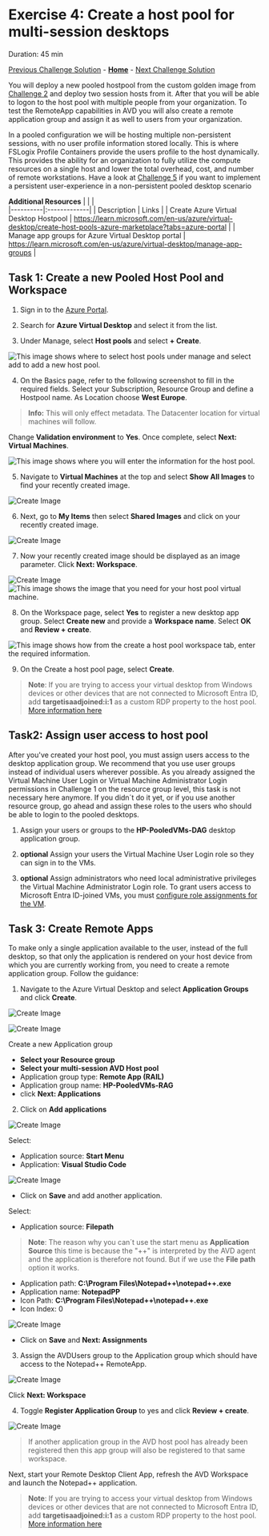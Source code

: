 # Exercise 4: Create a host pool for multi-session desktops

Duration: 45 min


[Previous Challenge Solution](./03-start-VM-on-connect-solution.md) - **[Home](../Readme.md)** - [Next Challenge Solution](./05-Implement-FSLogix-Profile-Solution.md)

You will deploy a new pooled hostpool from the custom golden image from [Challenge 2](./02-Create-a-custom-golden-image.md) and deploy two session hosts from it. After that you will be able to logon to the host pool with multiple people from your organization. To test the RemoteApp capabilities in AVD you will also create a remote application group and assign it as well to users from your organization.

In a pooled configuration we will be hosting multiple non-persistent sessions, with no user profile information stored locally. This is where FSLogix Profile Containers provide the users profile to the host dynamically. This provides the ability for an organization to fully utilize the compute resources on a single host and lower the total overhead, cost, and number of remote workstations. Have a look at [Challenge 5](05-Implement-FSLogix-Profile-Solution.md) if you want to implement a persistent user-experience in a non-persistent pooled desktop scenario

**Additional Resources**
|              |            |  
|----------|:-------------|
| Description | Links |
| Create Azure Virtual Desktop Hostpool | https://learn.microsoft.com/en-us/azure/virtual-desktop/create-host-pools-azure-marketplace?tabs=azure-portal |
| Manage app groups for Azure Virtual Desktop portal |  https://learn.microsoft.com/en-us/azure/virtual-desktop/manage-app-groups   | 


## Task 1: Create a new Pooled Host Pool and Workspace

1.  Sign in to the [Azure Portal](https://portal.azure.com/).

2.  Search for **Azure Virtual Desktop** and select it from the list.

3.  Under Manage, select **Host pools** and select **+ Create**.
   
![This image shows where to select host pools under manage and select add to add a new host pool.](../Images/01-avdHostPool.png "Azure Virtual Desktop blade")

4.  On the Basics page, refer to the following screenshot to fill in the required fields. Select your Subscription, Resource Group and define a Hostpool name. As Location choose **West Europe**. 

> **Info:** This will only effect metadata. The Datacenter location for virtual machines will follow. 

Change **Validation environment** to **Yes**.
Once complete, select **Next: Virtual Machines**.

![This image shows where you will enter the information for the host pool.](../Images/02-Hostpool_create_multisession_2.png "Create pooled host pool page")

5. Navigate to **Virtual Machines** at the top and select **Show All Images** to find your recently created image. 

![Create Image](../Images/02-Hostpool_create_sessionhosts_2.png)

6. Next, go to **My Items** then select **Shared Images** and click on your recently created image.

![Create Image](../Images/02-Hostpool_create_sessionhosts_3.png)

7. Now your recently created image should be displayed as an image parameter. Click **Next: Workspace**.

![Create Image](../Images/02-Hostpool_create_sessionhosts_4.png)
     ![This image shows the image that you need for your host pool virtual machine.](../Images/01-vmwith365_3.png "Host pool Virtual Machine with image")
 
8.  On the Workspace page, select **Yes** to register a new desktop app group. Select **Create new** and provide a **Workspace name**. Select **OK** and **Review + create**.

   ![This image shows how from the create a host pool workspace tab, enter the required information.](../Images/02-hostpoolWorkspace.png "Create a host pool workspace tab")

9.  On the Create a host pool page, select **Create**.

> **Note**: If you are trying to access your virtual desktop from Windows devices or other devices that are not connected to Microsoft Entra ID, add **targetisaadjoined:i:1** as a custom RDP property to the host pool. [More information here](https://learn.microsoft.com/en-us/azure/virtual-desktop/deploy-azure-ad-joined-vm#access-azure-ad-joined-vms)


## Task2: Assign user access to host pool

After you've created your host pool, you must assign users access to the desktop application group. We recommend that you use user groups instead of individual users wherever possible. As you already assigned the Virtual Machine User Login or Virtual Machine Administrator Login permissions in Challenge 1 on the resource group level, this task is not necessary here anymore. If you didn´t do it yet, or if you use another resource group, go ahead and assign these roles to the users who should be able to login to the pooled desktops.

1. Assign your users or groups to the **HP-PooledVMs-DAG** desktop application group.

2. **optional** Assign your users the Virtual Machine User Login role so they can sign in to the VMs.

3. **optional** Assign administrators who need local administrative privileges the Virtual Machine Administrator Login role.
To grant users access to Microsoft Entra ID-joined VMs, you must [configure role assignments for the VM](https://docs.microsoft.com/en-us/azure/active-directory/devices/howto-vm-sign-in-azure-ad-windows#configure-role-assignments-for-the-vm). 


## Task 3: Create Remote Apps

To make only a single application available to the user, instead of the full desktop, so that only the application is rendered on your host device from which you are currently working from, you need to create a remote application group. Follow the guidance:

1. Navigate to the Azure Virtual Desktop and select **Application Groups** and click **Create**.

![Create Image](../Images/02-Hostpool_RemoteApp-1.png)

![Create Image](../Images/02-Hostpool_RemoteApp-2.png)

Create a new Application group
- **Select your Resource group**
- **Select your multi-session AVD Host pool**
- Application group type: **Remote App (RAIL)**
- Application group name: **HP-PooledVMs-RAG**
- click **Next: Applications**

2. Click on **Add applications**

![Create Image](../Images/03-Hostpool_RemoteApp-1.png)

Select:
- Application source: **Start Menu**
- Application: **Visual Studio Code**

![Create Image](../Images/03-Hostpool_RemoteApp-4.png)

- Click on **Save** and add another application.

Select:
- Application source: **Filepath**

> **Note**: The reason why you can´t use the start menu as **Application Source** this time is because the "++" is interpreted by the AVD agent and the application is therefore not found. But if we use the **File path** option it works.

- Application path: **C:\Program Files\Notepad++\notepad++.exe**
- Application name: **NotepadPP** 
- Icon Path: **C:\Program Files\Notepad++\notepad++.exe**
- Icon Index: 0

![Create Image](../Images/03-Hostpool_RemoteApp-3.png)


- Click on **Save** and **Next: Assignments**

3. Assign the AVDUsers group to the Application group which should have access to the Notepad++ RemoteApp.

![Create Image](../Images/03-Hostpool_RemoteApp-2.png)

Click **Next: Workspace**

4. Toggle **Register Application Group** to yes and click **Review + create**.



![Create Image](../Images/02-Hostpool_RemoteApp-2-1.png)

> If another application group in the AVD host pool has already been registered then this app group will also be registered to that same workspace.

Next, start your Remote Desktop Client App, refresh the AVD Workspace and launch the Notepad++ application.

> **Note**: If you are trying to access your virtual desktop from Windows devices or other devices that are not connected to Microsoft Entra ID, add **targetisaadjoined:i:1** as a custom RDP property to the host pool. [More information here](https://learn.microsoft.com/en-us/azure/virtual-desktop/deploy-azure-ad-joined-vm#access-azure-ad-joined-vms)

